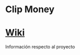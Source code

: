 # Clip Money
# [Wiki](https://github.com/pgClipfs/proyecto-clip-money-d-g5d/wiki)
Información respecto al proyecto
